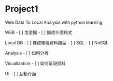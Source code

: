 # Project1
Web Data To Local Analysis
with python learning

WEB
  	- [ ] 怎麼抓
  	- [ ] 抓成什麼格式

Local DB
  	- [ ] 存成哪種資料類型
  	- [ ] SQL
  	- [ ] NoSQL


Analysis
  	- [ ] 如何分析 


Visualization
	- [ ] 如何呈現資料


UI 
	- [ ] 互動介面
